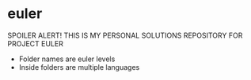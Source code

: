 euler
=====

SPOILER ALERT! THIS IS MY PERSONAL SOLUTIONS REPOSITORY FOR PROJECT EULER

- Folder names are euler levels
- Inside folders are multiple languages
